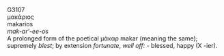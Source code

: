 G3107  
μακάριος  
makarios  
*mak-ar‘-ee-os*  
A prolonged form of the poetical μάκαρ makar (meaning the same);
supremely *blest*; by extension *fortunate*, *well* *off:* - blessed,
happy (X -ier).  

